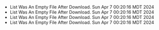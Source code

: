 *  List Was An Empty File After Download. Sun Apr  7 00:20:16 MDT 2024
*  List Was An Empty File After Download. Sun Apr  7 00:20:16 MDT 2024
*  List Was An Empty File After Download. Sun Apr  7 00:20:16 MDT 2024
*  List Was An Empty File After Download. Sun Apr  7 00:20:16 MDT 2024
